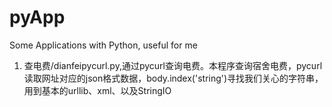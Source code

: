 # pyApp
Some Applications with Python, useful for me

1. 查电费/dianfeipycurl.py,通过pycurl查询电费。本程序查询宿舍电费，pycurl读取网址对应的json格式数据，body.index('string')寻找我们关心的字符串，用到基本的urllib、xml、以及StringIO